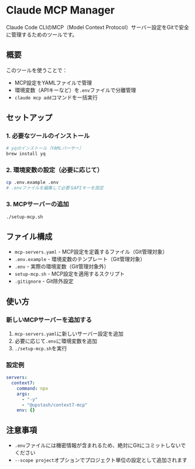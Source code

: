 # Claude MCP Manager

Claude Code CLIのMCP（Model Context Protocol）サーバー設定をGitで安全に管理するためのツールです。

## 概要

このツールを使うことで：
- MCP設定をYAMLファイルで管理
- 環境変数（APIキーなど）を`.env`ファイルで分離管理
- `claude mcp add`コマンドを一括実行

## セットアップ

### 1. 必要なツールのインストール

```bash
# yqのインストール（YAMLパーサー）
brew install yq
```

### 2. 環境変数の設定（必要に応じて）

```bash
cp .env.example .env
# .envファイルを編集して必要なAPIキーを設定
```

### 3. MCPサーバーの追加

```bash
./setup-mcp.sh
```

## ファイル構成

- `mcp-servers.yaml` - MCP設定を定義するファイル（Git管理対象）
- `.env.example` - 環境変数のテンプレート（Git管理対象）
- `.env` - 実際の環境変数（Git管理対象外）
- `setup-mcp.sh` - MCP設定を適用するスクリプト
- `.gitignore` - Git除外設定

## 使い方

### 新しいMCPサーバーを追加する

1. `mcp-servers.yaml`に新しいサーバー設定を追加
2. 必要に応じて`.env`に環境変数を追加
3. `./setup-mcp.sh`を実行

### 設定例

```yaml
servers:
  context7:
    command: npx
    args:
      - "-y"
      - "@upstash/context7-mcp"
    env: {}
```

## 注意事項

- `.env`ファイルには機密情報が含まれるため、絶対にGitにコミットしないでください
- `--scope project`オプションでプロジェクト単位の設定として追加されます